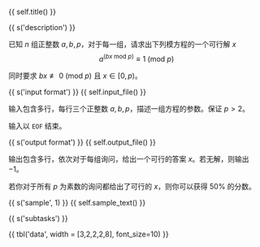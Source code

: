 {{ self.title() }}

{{ s('description') }}

已知 $n$ 组正整数 $a, b, p$，对于每一组，请求出下列模方程的一个可行解 $x$
$$a^{(bx ~\mathrm{mod} ~p)} \equiv 1 ~ (\mathrm{mod} ~p) $$

同时要求 $bx \not\equiv 0 ~(\mathrm{mod} ~p)$ 且 $x \in [0, p)$。

{{ s('input format') }}
{{ self.input_file() }}

输入包含多行，每行三个正整数 $a,b,p$，描述一组方程的参数。保证 $p>2$。

输入以 `EOF` 结束。

{{ s('output format') }}
{{ self.output_file() }}

输出包含多行，依次对于每组询问，给出一个可行的答案 $x$。若无解，则输出 $-1$。

若你对于所有 $p$ 为素数的询问都给出了可行的 $x$，则你可以获得 $50\%$ 的分数。

{{ s('sample', 1) }}
{{ self.sample_text() }}

{{ s('subtasks') }}

{{ tbl('data', width = [3,2,2,2,8], font_size=10) }}


